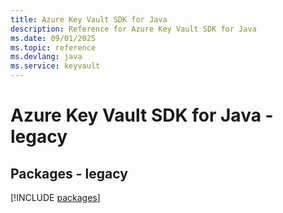 ```yaml
---
title: Azure Key Vault SDK for Java
description: Reference for Azure Key Vault SDK for Java
ms.date: 09/01/2025
ms.topic: reference
ms.devlang: java
ms.service: keyvault
---
```

# Azure Key Vault SDK for Java - legacy
## Packages - legacy
[!INCLUDE [packages](key-vault-index.md)]